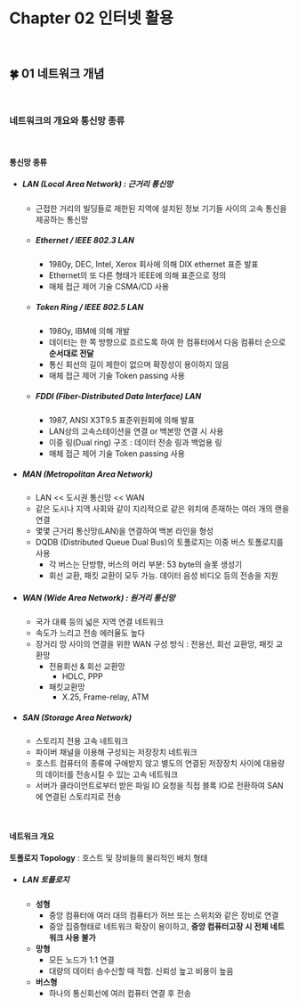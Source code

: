 # Chapter 02 인터넷 활용

<br>

## 🍀 01 네트워크 개념

<br>

### 네트워크의 개요와 통신망 종류

<br>

#### 통신망 종류

- ##### LAN (Local Area Network) : 근거리 통신망

  - 근접한 거리의 빌딩들로 제한된 지역에 설치된 정보 기기들 사이의 고속 통신을 제공하는 통신망

  - ##### Ethernet / IEEE 802.3 LAN

    -  1980y, DEC, Intel, Xerox 회사에 의해 DIX ethernet 표준 발표
    - Ethernet의 또 다른 형태가 IEEE에 의해 표준으로 정의
    - 매체 접근 제어 기술 CSMA/CD 사용

  - ##### Token Ring / IEEE 802.5 LAN

    - 1980y, IBM에 의해 개발
    - 데이터는 한 쪽 방향으로 흐르도록 하여 한 컴퓨터에서 다음 컴퓨터 순으로 **순서대로 전달**
    - 통신 회선의 길이 제한이 없으며 확장성이 용이하지 않음
    - 매체 접근 제어 기술 Token passing 사용

  - ##### FDDI (Fiber-Distributed Data Interface) LAN

    - 1987, ANSI X3T9.5 표준위원회에 의해 발표
    - LAN상의 고속스테이션을 연결 or 백본망 연결 시 사용
    - 이중 링(Dual ring) 구조 : 데이터 전송 링과 백업용 링
    - 매체 접근 제어 기술 Token passing 사용

- ##### MAN (Metropolitan Area Network)

  - LAN << 도시권 통신망 << WAN
  - 같은 도시나 지역 사회와 같이 지리적으로 같은 위치에 존재하는 여러 개의 랜을 연결
  - 몇몇 근거리 통신망(LAN)을 연결하여 백본 라인을 형성
  - DQDB (Distributed Queue Dual Bus)의 토폴로지는 이중 버스 토폴로지를 사용
    - 각 버스는 단방향, 버스의 머리 부분: 53 byte의 슬롯 생성기
    - 회선 교환, 패킷 교환이 모두 가능. 데이터 음성 비디오 등의 전송을 지원

- ##### WAN (Wide Area Network) : 원거리 통신망

  - 국가 대륙 등의 넓은 지역 연결 네트워크
  - 속도가 느리고 전송 에러율도 높다
  - 장거리 망 사이의 연결을 위한 WAN 구성 방식 : 전용선, 회선 교환망, 패킷 교환망
    - 전용회선 & 회선 교환망 
      - HDLC, PPP
    - 패킷교환망
      - X.25, Frame-relay, ATM

- ##### SAN (Storage Area Network)

  - 스토리지 전용 고속 네트워크
  - 파이버 채널을 이용해 구성되는 저장장치 네트워크
  - 호스트 컴퓨터의 종류에 구애받지 않고 별도의 연결된 저장장치 사이에 대용량의 데이터를 전송시킬 수 있는 고속 네트워크
  - 서버가 클라이언트로부터 받은 파일 IO 요청을 직접 블록 IO로 전환하여 SAN에 연결된 스토리지로 전송

<br>

#### 네트워크 개요

**토폴로지 Topology** : 호스트 및 장비들의 물리적인 배치 형태

- ##### LAN 토폴로지

  - **성형** 
    - 중앙 컴퓨터에 여러 대의 컴퓨터가 허브 또는 스위치와 같은 장비로 연결
    - 중앙 집중형태로 네트워크 확장이 용이하고, **중앙 컴퓨터고장 시 전체 네트워크 사용 불가**
  - **망형**
    - 모든 노드가 1:1 연결
    - 대량의 데이터 송수신할 때 적합. 신뢰성 높고 비용이 높음
  - **버스형**
    - 하나의 통신회선에 여러 컴퓨터 연결 후 전송

